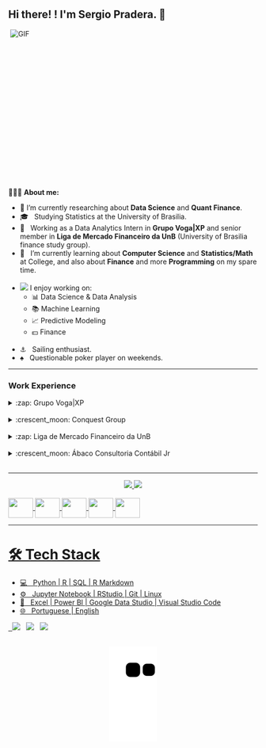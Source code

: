## Hi there! ! I'm Sergio Pradera. 👋
<p>
<img align="right" alt="GIF" src="https://github.com/abhisheknaiidu/abhisheknaiidu/blob/master/code.gif?raw=true" width="500" height="320" />
</p>

<br>

👨🏻‍💻 **About me:**
- 📌 I’m currently researching about **Data Science** and **Quant Finance**.
- 🎓 &nbsp; Studying Statistics at the University of Brasilia.
- 💼 &nbsp; Working as a Data Analytics Intern in **Grupo Voga|XP** and senior member in **Liga de Mercado Financeiro da UnB** (University of Brasilia finance study group).
- 🎨 &nbsp; I’m currently learning about **Computer Science** and **Statistics/Math** at College, and also about **Finance** and more **Programming** on my spare time.<br><br>
- <img src="https://media.giphy.com/media/WUlplcMpOCEmTGBtBW/giphy.gif" width="30">  I enjoy working on:
  - 📊 Data Science & Data Analysis
  - 📚 Machine Learning
  - 📈 Predictive Modeling
  - 💵 Finance <br><br>
- ⚓ &nbsp; Sailing enthusiast.
- ♠  &nbsp; Questionable poker player on weekends.

-----

### Work Experience

<details>
  <summary>:zap: Grupo Voga|XP</summary>

[<img align="left" height="94px" width="94px" alt="Voga" src="https://secureservercdn.net/198.71.233.183/o6k.c64.myftpupload.com/wp-content/uploads/2022/05/VOGA_Logo.svg?time=1664819194"/>](https://voga.com.br)

**Data Analytics** \
[**Grupo Voga|XP**](https://voga.com.br) • Intern \
Languages & Technologies: `Python`, `SQL`, `Power BI`, `Git`, `Excel`, `VBA`, `Google Data Studio` \
Skills & Activities: `Predictive Sales Modeling`, `Backtest & Stress test`, `Business Intelligence`, `Automation`, `Data Base`, `Web Scraping`, `IT Support` \
<br/>
<br/>


</details>

<br>

<details>
  <summary>:crescent_moon: Conquest Group</summary>

[<img align="left" height="42px" width="130px" alt="Conquest" src="https://conquestgroup.com.br/wp-content/uploads/2019/06/conquest-logo.png"/>](https://conquestgroup.com.br)

**Investments - Middle Office** \
[**Conquest Group**](https://conquestgroup.com.br) • Trainee \
Languages & Technologies: `Python`, `R`, `Access`, `Power BI`, `Excel`, `VBA` \
Skills & Activities: `Equity Research`, `Valuation`, `Backtest & Stress test`, `Business Intelligence`, `Monthly Economics Reports`, `Investors Relations` \
<br/>
<br/>

  [<img align="left" height="42px" width="130px" alt="Conquest" src="https://conquestgroup.com.br/wp-content/uploads/2019/06/conquest-logo.png"/>](https://conquestgroup.com.br)

**Investments - Back Office** \
[**Conquest Group**](https://conquestgroup.com.br) • Intern \
Languages & Technologies: `Python`, `R`, `Access`, `Power BI`, `Excel`, `VBA` \
Skills & Activities: `Business Intelligence`, `Automation`, `Data Base`, `Web Scraping` \
<br/>
<br/>
  

</details>

<br>

<details>
  <summary>:zap: Liga de Mercado Financeiro da UnB</summary>

[<img align="left" height="94px" width="94px" alt="LMF" src="https://d1fdloi71mui9q.cloudfront.net/uxesnu8TS9aWxiAOjVon_FIGw8r1UYL1IOb5W"/>](https://www.lmfunb.com)

**President** \
[**LMF - UnB**](https://www.lmfunb.com) • Volunteer \
Languages & Technologies: `Excel`, `VBA`, `Trello` \
Skills & Activities: `Project Management`, `Asset Allocation`, `Equity Research`, `Valuation`, `Fixed Income`, `Financial Statements` \
<br/>
<br/>


</details>

<br>

<details>
  <summary>:crescent_moon: Ábaco Consultoria Contábil Jr</summary>

[<img align="left" height="45px" width="120px" alt="Abaco" src="https://static.wixstatic.com/media/3431ac_00ba962991034fcd885005597ea85c30~mv2.png/v1/fill/w_119,h_27,al_c,q_85,usm_2.00_1.00_0.00,enc_auto/Black%26Blue%20(2).png"/>](https://www.abacoconsultoria.com.br)

**President** \
[**Ábaco Consultoria**](https://www.abacoconsultoria.com.br) • Volunteer \
Languages & Technologies: `Python`, `R`, `Power BI`, `Git`, `Excel`, `VBA` \
Skills & Activities: `Management Consulting`, `Business Viability Research`, `Tax Planning`, `Valuation`, `Financial Statements` \
<br/>
<br/>


</details>

<br>

-----

<div align="center">
  <a href="https://github.com/sergiop29">
  <img height="180em" src="https://github-readme-stats.vercel.app/api?username=sergiop29&show_icons=true&theme=codeSTACKr&include_all_commits=true&count_private=true"/>
  <img height="180em" src="https://github-readme-stats.vercel.app/api/top-langs/?username=sergiop29&layout=compact&langs_count=7&theme=codeSTACKr"/>
</div>
<div style="display: inline_block"><br>
  <img align="center" height="40" width="50" src="https://cdn.jsdelivr.net/gh/devicons/devicon/icons/python/python-original-wordmark.svg" />
    <img align="center" height="40" width="50" src="https://cdn.jsdelivr.net/gh/devicons/devicon/icons/jupyter/jupyter-original-wordmark.svg" />
  <img align="center" height="40" width="50" src="https://cdn.jsdelivr.net/gh/devicons/devicon/icons/r/r-original.svg" />
  <img align="center" height="40" width="50" src="https://cdn.jsdelivr.net/gh/devicons/devicon/icons/mysql/mysql-original-wordmark.svg" />
  <img align="center" height="40" width="50" src="https://cdn.jsdelivr.net/gh/devicons/devicon/icons/sqlite/sqlite-original.svg" />
</div>

-----

<h1>🛠 Tech Stack</h1>

- 💻 &nbsp; Python | R | SQL | R Markdown 
- ⚙ &nbsp; Jupyter Notebook | RStudio | Git | Linux
- 🔧 &nbsp; Excel | Power BI | Google Data Studio | Visual Studio Code
- 🌐 &nbsp; Portuguese | English

<p align="center">
<p>
&nbsp; <a href="https://www.instagram.com/sergio_pradera/" target="_blank" rel="noopener noreferrer"><img src="https://img.icons8.com/plasticine/100/000000/instagram-new.png" width="50" /></a>  
&nbsp; <a href="https://www.linkedin.com/in/sérgio-pradera-jorge-da-cunha-859b42185/" target="_blank" rel="noopener noreferrer"><img src="https://img.icons8.com/plasticine/100/000000/linkedin.png" width="50" /></a>
&nbsp; <a href="mailto:sergiopradera29@gmail.com" target="_blank" rel="noopener noreferrer"><img src="https://img.icons8.com/plasticine/100/000000/gmail.png"  width="50" /></a>

</p>

<h2 align="center">


 ![Snake animation](https://github.com/rafaballerini/rafaballerini/blob/output/github-contribution-grid-snake.svg)
 
</h2>
